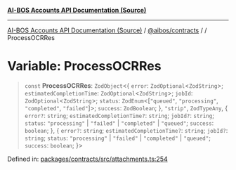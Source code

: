 [**AI-BOS Accounts API Documentation (Source)**](../../../README.md)

***

[AI-BOS Accounts API Documentation (Source)](../../../README.md) / [@aibos/contracts](../README.md) / [](../README.md) / ProcessOCRRes

# Variable: ProcessOCRRes

> `const` **ProcessOCRRes**: `ZodObject`\<\{ `error`: `ZodOptional`\<`ZodString`\>; `estimatedCompletionTime`: `ZodOptional`\<`ZodString`\>; `jobId`: `ZodOptional`\<`ZodString`\>; `status`: `ZodEnum`\<\[`"queued"`, `"processing"`, `"completed"`, `"failed"`\]\>; `success`: `ZodBoolean`; \}, `"strip"`, `ZodTypeAny`, \{ `error?`: `string`; `estimatedCompletionTime?`: `string`; `jobId?`: `string`; `status`: `"processing"` \| `"failed"` \| `"completed"` \| `"queued"`; `success`: `boolean`; \}, \{ `error?`: `string`; `estimatedCompletionTime?`: `string`; `jobId?`: `string`; `status`: `"processing"` \| `"failed"` \| `"completed"` \| `"queued"`; `success`: `boolean`; \}\>

Defined in: [packages/contracts/src/attachments.ts:254](https://github.com/pohlai88/accounts/blob/48103fb36d28b2b9bfb33472b6de2f719773cde9/packages/contracts/src/attachments.ts#L254)
